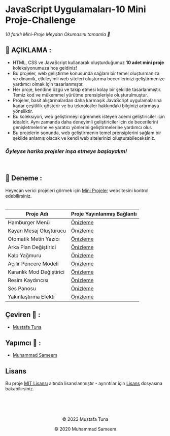 # JavaScript Uygulamaları-10 Mini Proje-Challenge

*10 farklı Mini-Proje Meydan Okumasını tamamla 🚀*
## 📙 AÇIKLAMA :
+ HTML, CSS ve JavaScript kullanarak oluşturduğumuz **10 adet mini proje** koleksiyonumuza hoş geldiniz!
+ Bu projeler, web geliştirme konusunda sağlam bir temel oluşturmanıza ve dinamik, etkileşimli web siteleri oluşturma becerilerinizi geliştirmenize yardımcı olmak için tasarlanmıştır.
+ Her proje, kendine özgü ve takip etmesi kolay bir şekilde tasarlanmıştır. Temiz kod ve mükemmel yürütme prensipleriyle oluşturulmuştur.
+ Projeler, basit alıştırmalardan daha karmaşık JavaScript uygulamalarına kadar çeşitlilik gösterir ve bu teknolojiler hakkındaki bilginizi artırmaya yöneliktir.
+ Bu koleksiyon, web geliştirmeyi öğrenmek isteyen acemi geliştiriciler için idealdir. Aynı zamanda daha deneyimli geliştiriciler için de becerilerini genişletmelerine ve yaratıcı yönlerini geliştirmelerine yardımcı olur.
+ Bu projelerin sonunda, web geliştirmenin temel prensiplerini sağlam bir şekilde anlamış olacak ve kendi web sitelerinizi oluşturabileceksiniz.

<h3><em>Öyleyse harika projeler inşa etmeye başlayalım!</em></h3>
<br>

## 📸 Deneme :
Heyecan verici projeleri görmek için [Mini Projeler](https://mstftna.github.io/10MiniProjeChallenge/) websitesini kontrol edebilirsiniz.
<br><br>



| Proje Adı | Proje Yayınlanmış Bağlantı |
| ---- | ---- |
| Hamburger Menü | [Önizleme](https://mstftna.github.io/10MiniProjeChallenge/HamburgerMenu/) |
| Kayan Mesaj Oluşturucu | [Önizleme](https://mstftna.github.io/10MiniProjeChallenge/KayanMesaj/) |
| Otomatik Metin Yazıcı | [Önizleme](https://mstftna.github.io/10MiniProjeChallenge/OtomatikMetin/) |
| Arka Plan Değiştirici | [Önizleme](https://mstftna.github.io/10MiniProjeChallenge/ArkaPlanDegistirici/) |
| Kalp Yağmuru | [Önizleme](https://mstftna.github.io/10MiniProjeChallenge/KalpYagmuru/) |
| Açılır Pencere Modeli | [Önizleme](https://mstftna.github.io/10MiniProjeChallenge/AcilirPencere/) |
| Karanlık Mod Değiştirici | [Önizleme](https://mstftna.github.io/10MiniProjeChallenge/KaranlıkMod/) |
| Resim Kaydırıcısı | [Önizleme](https://mstftna.github.io/10MiniProjeChallenge/ResimKaydırıcı/) |
| Ses Panosu | [Önizleme](https://mstftna.github.io/10MiniProjeChallenge/SesPanosu/) |
| Yakınlaştırma Efekti | [Önizleme](https://mstftna.github.io/10MiniProjeChallenge/YakınlastirmaEfekti/) |

## Çeviren 👋 :

- [Mustafa Tuna](https://github.com/mstftna)

## Yapımcı 👋 :

- [Muhammad Sameem](https://github.com/sameem420)

## Lisans

Bu proje [MIT Lisansı](https://choosealicense.com/licenses/mit/) altında lisanslanmıştır - ayrıntılar için [Lisans](https://github.com/sameem420/10MiniProjectsChallenge/blob/main/LICENSE) dosyasına bakabilirsiniz.

<br><br><br>
<p align="center">&copy; 2023 Mustafa Tuna</p>
<p align="center">&copy; 2020 Muhammad Sameem</p>
